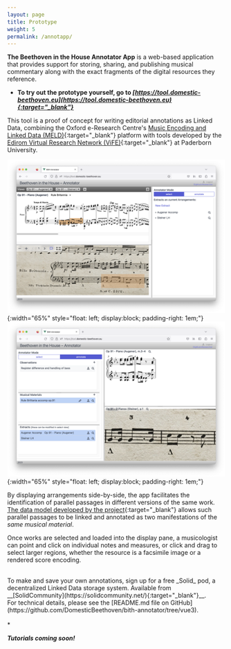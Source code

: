 ```yaml
---
layout: page
title: Prototype
weight: 5
permalink: /annotapp/
---
```

__The Beethoven in the House Annotator App__ is a web-based application that provides support for storing, sharing, and publishing musical commentary along with the exact fragments of the digital resources they reference.

* <b>To try out the prototype yourself, go to   <span style="text-decoration:underline;"><i>[https://tool.domestic-beethoven.eu](https://tool.domestic-beethoven.eu){:target="_blank"}</i></span></b>

 <!-- * Read more about the __[design and use of the app](./    )__. -->

This tool is a proof of concept for writing editorial annotations as Linked Data, combining the Oxford e-Research Centre's [Music Encoding and Linked Data (MELD)](https://meld.web.ox.ac.uk/){:target="_blank"} platform with tools developed by the [Edirom Virtual Research Network (ViFE)](https://www.edirom.de/){:target="_blank"} at Paderborn University.

![Annotator Pane of Version 2.0](/assets/img/selectionMode.png){:width="65%" style="float: left; display:block;  padding-right: 1em;"}
![Annotator Pane of Version 2.0](/assets/img/annotatorMode.png){:width="65%" style="float: left; display:block;  padding-right: 1em;"}

By displaying arrangements side-by-side, the app facilitates the identification of parallel passages in different versions of the same work. [The data model developed by the project](assets/docs/BitHModelDocumentation_v0.2.1.pdf){:target="_blank"} allows such parallel passages to be linked and annotated as two manifestations of the <i>same musical material</i>.

Once works are selected and loaded into the display pane, a musicologist can point and click on individual notes and measures, or click and drag to select larger regions, whether the resource is a facsimile image or a rendered score encoding.

<br/>
To make and save your own annotations, sign up for a free _Solid_ pod, a decentralized Linked Data storage system. Available from __[SolidCommunity](https://solidcommunity.net/){:target="_blank"}__.

<br>
For technical details, please see the [README.md file on GitHub](https://github.com/DomesticBeethoven/bith-annotator/tree/vue3).
<br/><br/>
* <p style="font-style:italic; font-weight:bold">Tutorials coming soon!</p>

<br/>
